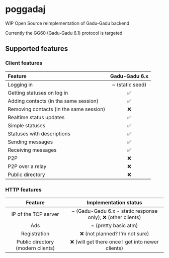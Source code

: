 # poggadaj
WIP Open Source reimplementation of Gadu-Gadu backend

Currently the GG60 (Gadu-Gadu 6.1) protocol is targeted

## Supported features

### Client features

| Feature                                 |  Gadu-Gadu 6.x  |
|:----------------------------------------|:---------------:|
| Logging in                              | ~ (static seed) |
| Getting statuses on log in              |        ✅        |
| Adding contacts (in tha same session)   |        ✅        |
| Removing contacts (in the same session) |        ❌        |
| Realtime status updates                 |        ✅        |
| Simple statuses                         |        ✅        |
| Statuses with descriptions              |        ✅        |
| Sending messages                        |        ✅        |
| Receiving messages                      |        ✅        |
| P2P                                     |        ❌        |
| P2P over a relay                        |        ❌        |
| Public directory                        |        ❌        |

### HTTP features

|              Feature              |                    Implementation status                    |
|:---------------------------------:|:-----------------------------------------------------------:|
|       IP of the TCP server        | ~ (Gadu-Gadu 6.x - static response only); ❌ (other clients) |
|                Ads                |                    ~ (pretty basic atm)                     |
|           Registration            |                ❌ (not planned? I'm not sure)                |
| Public directory (modern clients) |      ❌ (will get there once I get into newer clients)       |
